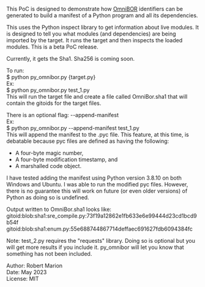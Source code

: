 
This PoC is designed to demonstrate how [OmniBOR](https://omnibor.io/) identifiers can be generated to build a manifest of a Python program and all its dependencies. 

This uses the Python inspect library to get information about live modules. It is designed to tell you what modules (and dependencies) are being imported by the target. It runs the target and then inspects the loaded modules.  This is a beta PoC release.  

Currently, it gets the Sha1. Sha256 is coming soon.  

To run:  
$ python py_omnibor.py {target.py}  
Ex:  
$ python py_omnibor.py test_1.py  
This will run the target file and create a file called OmniBor.sha1 that will contain the gitoids for the target files.  
  
There is an optional flag: --append-manifest  
Ex:  
$ python  py_omnibor.py --append-manifest test_1.py  
This will append the manifest to the .pyc file. This feature, at this time, is debatable because pyc files are defined as having the following:  
* A four-byte magic number,  
* A four-byte modification timestamp, and  
* A marshalled code object.  

I have tested adding the manifest using Python version 3.8.10 on both Windows and Ubuntu. I was able to run the modified pyc files. However, there is no guarantee this will work on future (or even older versions) of Python as doing so is undefined.  

Output written to OmniBor.sha1 looks like:  
gitoid:blob:sha1:sre_compile.py:73f19a12862e1fb633e6e99444d23cd1bcd9b54f
gitoid:blob:sha1:enum.py:55e688744867714deffaec691627fdb6094384fc

Note: test_2.py requires the "requests" library. Doing so is optional but you will get more results if you include it. py_omnibor will let you know that something has not been included.  

Author: Robert Marion  
Date: May 2023  
License: MIT  
